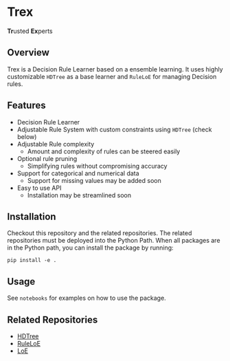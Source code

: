 # Trex 
**Tr**usted **Ex**perts

## Overview
Trex is a Decision Rule Learner based on a ensemble learning.
It uses highly customizable `HDTree` as a base learner and `RuleLoE` for managing Decision rules. 

## Features
- Decision Rule Learner
- Adjustable Rule System with custom constraints using `HDTree` (check below)
- Adjustable Rule complexity 
  - Amount and complexity of rules can be steered easily
- Optional rule pruning
  - Simplifying rules without compromising accuracy
- Support for categorical and numerical data
  - Support for missing values may be added soon
- Easy to use API
  - Installation may be streamlined soon

## Installation
Checkout this repository and the related repositories. The related repositories must be deployed into the Python Path.
When all packages are in the Python path, you can install the package by running:

```pip install -e .```

## Usage
See `notebooks` for examples on how to use the package.


## Related Repositories
- [HDTree](https://github.com/Mereep/HDTree)
- [RuleLoE](https://github.com/Mereep/rule_loe)
- [LoE](https://github.com/Mereep/loe)
